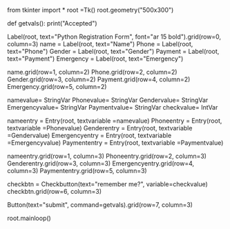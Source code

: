 from tkinter import *
root =Tk()
root.geometry("500x300")

def getvals():
    print("Accepted")

Label(root, text="Python Registration Form", font="ar 15 bold").grid(row=0, column=3)
name = Label(root, text="Name")
Phone = Label(root, text="Phone")
Gender = Label(root, text="Gender")
Payment = Label(root, text="Payment")
Emergency = Label(root, text="Emergency")

name.grid(row=1, column=2)
Phone.grid(row=2, column=2)
Gender.grid(row=3, column=2)
Payment.grid(row=4, column=2)
Emergency.grid(row=5, column=2)

namevalue= StringVar
Phonevalue= StringVar
Gendervalue= StringVar
Emergencyvalue= StringVar
Paymentvalue= StringVar
checkvalue= IntVar

nameentry = Entry(root, textvariable =namevalue)
Phoneentry = Entry(root, textvariable =Phonevalue)
Genderentry = Entry(root, textvariable =Gendervalue)
Emergencyentry = Entry(root, textvariable =Emergencyvalue)
Paymententry = Entry(root, textvariable =Paymentvalue)

nameentry.grid(row=1, column=3)
Phoneentry.grid(row=2, column=3)
Genderentry.grid(row=3, column=3)
Emergencyentry.grid(row=4, column=3)
Paymententry.grid(row=5, column=3)

checkbtn = Checkbutton(text="remember me?", variable=checkvalue)
checkbtn.grid(row=6, column=3)

Button(text="submit", command=getvals).grid(row=7, column=3)



root.mainloop()